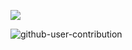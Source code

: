
![](https://github-profile-summary-cards.vercel.app/api/cards/profile-details?username=tarooooooo&theme=vue)
 
![github-user-contribution](https://user-images.githubusercontent.com/75834810/193851168-ceb44ec0-057a-4e82-9e2b-fd8e9b0e02c9.svg)

